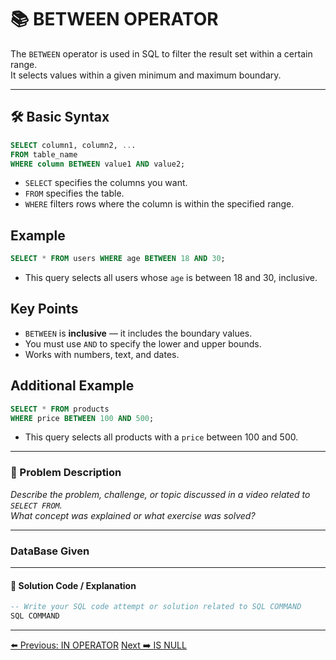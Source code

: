 <!-- markdownlint-disable MD033 -->
<!-- markdownlint-disable MD004 -->

# 📚 BETWEEN OPERATOR

The `BETWEEN` operator is used in SQL to filter the result set within a certain range.  
It selects values within a given minimum and maximum boundary.

---

## 🛠️ Basic Syntax

```sql
SELECT column1, column2, ...
FROM table_name
WHERE column BETWEEN value1 AND value2;
```

- `SELECT` specifies the columns you want.
- `FROM` specifies the table.
- `WHERE` filters rows where the column is within the specified range.

## Example

```sql
SELECT * FROM users WHERE age BETWEEN 18 AND 30;
```

- This query selects all users whose `age` is between 18 and 30, inclusive.

## Key Points

- `BETWEEN` is **inclusive** — it includes the boundary values.
- You must use `AND` to specify the lower and upper bounds.
- Works with numbers, text, and dates.

## Additional Example

```sql
SELECT * FROM products
WHERE price BETWEEN 100 AND 500;
```

- This query selects all products with a `price` between 100 and 500.

---

### 📝 Problem Description

_Describe the problem, challenge, or topic discussed in a video related to `SELECT FROM`._  
_What concept was explained or what exercise was solved?_

---

### DataBase Given

---

#### 🧠 Solution Code / Explanation

```sql
-- Write your SQL code attempt or solution related to SQL COMMAND
SQL COMMAND
```

---

[⬅️ Previous: IN OPERATOR](inoperator.md)   [Next ➡️ IS NULL](isnull.md)
